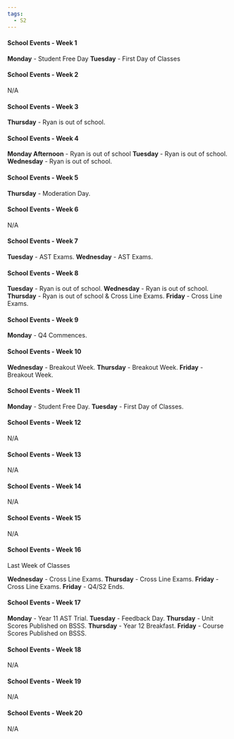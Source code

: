 ```yaml
---
tags:
  - S2
---
```

#### School Events - Week 1
**Monday** - Student Free Day
**Tuesday** - First Day of Classes

#### School Events - Week 2

N/A

#### School Events - Week 3
**Thursday** - Ryan is out of school.

#### School Events - Week 4
**Monday Afternoon** - Ryan is out of school 
**Tuesday** - Ryan is out of school.
**Wednesday** - Ryan is out of school.

#### School Events - Week 5
**Thursday** - Moderation Day.

#### School Events - Week 6
N/A

#### School Events - Week 7
**Tuesday** - AST Exams.
**Wednesday** - AST Exams.

#### School Events - Week 8
**Tuesday** - Ryan is out of school.
**Wednesday** - Ryan is out of school.
**Thursday** - Ryan is out of school & Cross Line Exams.
**Friday** - Cross Line Exams.

#### School Events - Week 9
**Monday** - Q4 Commences.

#### School Events - Week 10

**Wednesday** - Breakout Week.
**Thursday** - Breakout Week.
**Friday** - Breakout Week.

#### School Events - Week 11
**Monday** - Student Free Day.
**Tuesday** - First Day of Classes.

#### School Events - Week 12
N/A

#### School Events - Week 13
N/A

#### School Events - Week 14
N/A

#### School Events - Week 15
N/A

#### School Events - Week 16
Last Week of Classes

**Wednesday** - Cross Line Exams.
**Thursday** - Cross Line Exams.
**Friday** - Cross Line Exams.
**Friday** - Q4/S2 Ends.

#### School Events - Week 17
**Monday** - Year 11 AST Trial.
**Tuesday** - Feedback Day.
**Thursday** - Unit Scores Published on BSSS.
**Thursday** - Year 12 Breakfast.
**Friday** - Course Scores Published on BSSS.

#### School Events - Week 18
N/A

#### School Events - Week 19
N/A

#### School Events - Week 20
N/A
